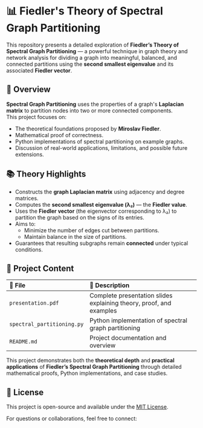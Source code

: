 # 📊 Fiedler's Theory of Spectral Graph Partitioning

This repository presents a detailed exploration of **Fiedler’s Theory of Spectral Graph Partitioning** — a powerful technique in graph theory and network analysis for dividing a graph into meaningful, balanced, and connected partitions using the **second smallest eigenvalue** and its associated **Fiedler vector**.

## 📖 Overview

**Spectral Graph Partitioning** uses the properties of a graph's **Laplacian matrix** to partition nodes into two or more connected components.  
This project focuses on:
- The theoretical foundations proposed by **Miroslav Fiedler**.
- Mathematical proof of correctness.
- Python implementations of spectral partitioning on example graphs.
- Discussion of real-world applications, limitations, and possible future extensions.



## 📚 Theory Highlights
- Constructs the **graph Laplacian matrix** using adjacency and degree matrices.
- Computes the **second smallest eigenvalue (λ₂)** — the **Fiedler value**.
- Uses the **Fiedler vector** (the eigenvector corresponding to λ₂) to partition the graph based on the signs of its entries.
- Aims to:
  - Minimize the number of edges cut between partitions.
  - Maintain balance in the size of partitions.
- Guarantees that resulting subgraphs remain **connected** under typical conditions.



## 📝 Project Content

| 📄 File                  | 📑 Description                                           |
|:-------------------------|:--------------------------------------------------------|
| `presentation.pdf`        | Complete presentation slides explaining theory, proof, and examples |
| `spectral_partitioning.py`| Python implementation of spectral graph partitioning    |
| `README.md`               | Project documentation and overview                      |

This project demonstrates both the **theoretical depth** and **practical applications** of **Fiedler’s Spectral Graph Partitioning** through detailed mathematical proofs, Python implementations, and case studies.


## 📜 License

This project is open-source and available under the [MIT License](LICENSE).

For questions or collaborations, feel free to connect:
